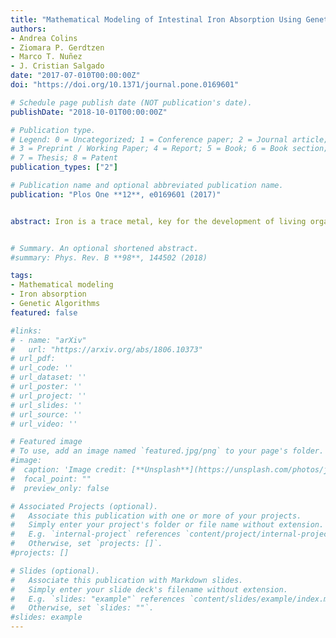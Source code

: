 ```yaml
---
title: "Mathematical Modeling of Intestinal Iron Absorption Using Genetic Programming"
authors:
- Andrea Colins
- Ziomara P. Gerdtzen
- Marco T. Nuñez
- J. Cristian Salgado
date: "2017-07-010T00:00:00Z"
doi: "https://doi.org/10.1371/journal.pone.0169601"

# Schedule page publish date (NOT publication's date).
publishDate: "2018-10-01T00:00:00Z"

# Publication type.
# Legend: 0 = Uncategorized; 1 = Conference paper; 2 = Journal article;
# 3 = Preprint / Working Paper; 4 = Report; 5 = Book; 6 = Book section;
# 7 = Thesis; 8 = Patent
publication_types: ["2"]

# Publication name and optional abbreviated publication name.
publication: "Plos One **12**, e0169601 (2017)"


abstract: Iron is a trace metal, key for the development of living organisms. Its absorption process is complex and highly regulated at the transcriptional, translational and systemic levels. Recently, the internalization of the DMT1 transporter has been proposed as an additional regulatory mechanism at the intestinal level, associated to the mucosal block phenomenon. The short-term effect of iron exposure in apical uptake and initial absorption rates was studied in Caco-2 cells at different apical iron concentrations, using both an experimental approach and a mathematical modeling framework. This is the first report of short-term studies for this system. A non-linear behavior in the apical uptake dynamics was observed, which does not follow the classic saturation dynamics of traditional biochemical models. We propose a method for developing mathematical models for complex systems, based on a genetic programming algorithm. The algorithm is aimed at obtaining models with a high predictive capacity, and considers an additional parameter fitting stage and an additional Jackknife stage for estimating the generalization error. We developed a model for the iron uptake system with a higher predictive capacity than classic biochemical models. This was observed both with the apical uptake dataset used for generating the model and with an independent initial rates dataset used to test the predictive capacity of the model. The model obtained is a function of time and the initial apical iron concentration, with a linear component that captures the global tendency of the system, and a non-linear component that can be associated to the movement of DMT1 transporters. The model presented in this paper allows the detailed analysis, interpretation of experimental data, and identification of key relevant components for this complex biological process. This general method holds great potential for application to the elucidation of biological mechanisms and their key components in other complex systems.


# Summary. An optional shortened abstract.
#summary: Phys. Rev. B **98**, 144502 (2018)

tags:
- Mathematical modeling
- Iron absorption
- Genetic Algorithms
featured: false

#links:
# - name: "arXiv"
#   url: "https://arxiv.org/abs/1806.10373"
# url_pdf: 
# url_code: ''
# url_dataset: ''
# url_poster: ''
# url_project: ''
# url_slides: ''
# url_source: ''
# url_video: ''

# Featured image
# To use, add an image named `featured.jpg/png` to your page's folder. 
#image:
#  caption: 'Image credit: [**Unsplash**](https://unsplash.com/photos/jdD8gXaTZsc)'
#  focal_point: ""
#  preview_only: false

# Associated Projects (optional).
#   Associate this publication with one or more of your projects.
#   Simply enter your project's folder or file name without extension.
#   E.g. `internal-project` references `content/project/internal-project/index.md`.
#   Otherwise, set `projects: []`.
#projects: []

# Slides (optional).
#   Associate this publication with Markdown slides.
#   Simply enter your slide deck's filename without extension.
#   E.g. `slides: "example"` references `content/slides/example/index.md`.
#   Otherwise, set `slides: ""`.
#slides: example
---
```

